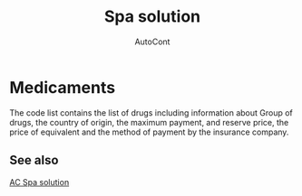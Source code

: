 ﻿---
    title: "Spa solution"
    author: AutoCont
    ms.date: 04/30/2018
    ms.topic: article
    ms.prod: dynamics-nav-2017
    ms.contentlocale: en
    ms.lasthandoff: 04/30/2018
---

# Medicaments

The code list contains the list of drugs including information about Group of drugs, the country of origin, the maximum payment, and reserve price, the price of equivalent and the method of payment by the insurance company.


## <a name="see-also"></a>See also
[AC Spa solution](ac-spa-solution.md)